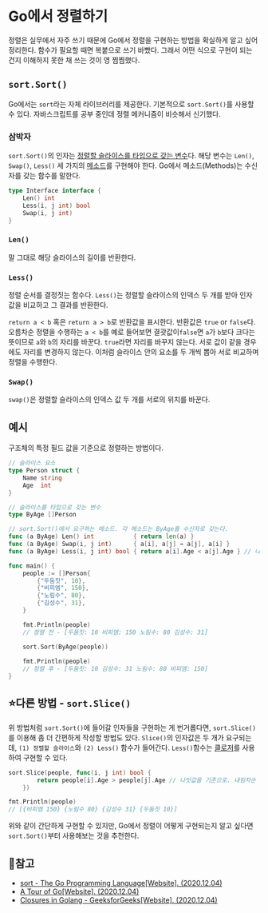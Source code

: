 # Go에서 정렬하기

정렬은 실무에서 자주 쓰기 때문에 Go에서 정렬을 구현하는 방법을 확실하게 알고 싶어 정리한다. 함수가 필요할 때면 복붙으로 쓰기 바빴다. 그래서 어떤 식으로 구현이 되는 건지 이해하지 못한 채 쓰는 것이 영 찜찜했다.



## `sort.Sort()` 

Go에서는 `sort`라는 자체 라이브러리를 제공한다. 기본적으로 `sort.Sort()`를 사용할 수 있다. 자바스크립트를 공부 중인데 정렬 메커니즘이 비슷해서 신기했다.



### 삼박자

`sort.Sort()`의 인자는 <u>정렬할 슬라이스를 타입으로 갖는 변수</u>다. 해당 변수는 `Len()`, `Swap()`, `Less()` 세 가지의 [메소드](https://tour.golang.org/methods/1)를 구현해야 한다. Go에서 메소드(Methods)는 수신자를 갖는 함수를 말한다.

```go
type Interface interface {
	Len() int
	Less(i, j int) bool
	Swap(i, j int)
}
```

### `Len()`

말 그대로 해당 슬라이스의 길이를 반환한다.

### `Less()`

정렬 순서를 결정짓는 함수다. `Less()`는 정렬할 슬라이스의 인덱스  두 개를 받아 인자 값을 비교하고 그 결과를 반환한다. 

  `return a < b` 혹은 `return a > b`로 반환값을 표시한다. 반환값은 `true` or `false`다. 오름차순 정렬을 수행하는 `a < b`를 예로 들어보면 결괏값이`false`면 `a`가 `b`보다 크다는 뜻이므로 `a`와 `b`의 자리를 바꾼다. `true`라면 자리를 바꾸지 않는다. 서로 값이 같을 경우에도 자리를 변경하지 않는다. 이처럼 슬라이스 안의 요소를 두 개씩 뽑아 서로 비교하며 정렬을 수행한다.

### `Swap()`

 `swap()`은 정렬할 슬라이스의 인덱스 값 두 개를 서로의 위치를 바꾼다.



## 예시

구조체의 특정 필드 값을 기준으로 정렬하는 방법이다.

```go
// 슬라이스 요소
type Person struct {
	Name string
	Age  int
}

// 슬라이스를 타입으로 갖는 변수
type ByAge []Person

// sort.Sort()에서 요구하는 메소드. 각 메소드는 ByAge를 수신자로 갖는다.
func (a ByAge) Len() int           { return len(a) }
func (a ByAge) Swap(i, j int)      { a[i], a[j] = a[j], a[i] }
func (a ByAge) Less(i, j int) bool { return a[i].Age < a[j].Age } // 나잇값을 기준으로. 오름차순.

func main() {
	people := []Person{
		{"두둠칫", 10},
		{"비피엠", 150},
		{"노림수", 80},
		{"김성수", 31},
	}

	fmt.Println(people)
	// 정렬 전 - [두둠칫: 10 비피엠: 150 노림수: 80 김성수: 31]

	sort.Sort(ByAge(people))
	
	fmt.Println(people)
	// 정렬 후 - [두둠칫: 10 김성수: 31 노림수: 80 비피엠: 150]
}
```



## ⭐다른 방법 - `sort.Slice()`

위 방법처럼 `sort.Sort()`에 들어갈 인자들을 구현하는 게 번거롭다면, `sort.Slice()`를 이용해 좀 더 간편하게 작성할 방법도 있다. `Slice()`의 인자값은 두 개가 요구되는데,  `(1) 정렬할 슬라이스`와 `(2) Less()` 함수가 들어간다. `Less()`함수는 [클로저](https://www.geeksforgeeks.org/closures-in-golang/#:~:text=Go%20language%20provides%20a%20special,outside%20of%20the%20function%20itself.)를 사용하여 구현할 수 있다.

```go
sort.Slice(people, func(i, j int) bool {
		return people[i].Age > people[j].Age // 나잇값을 기준으로. 내림차순
	})

fmt.Println(people)
// [{비피엠 150} {노림수 80} {김성수 31} {두둠칫 10}]
```

위와 같이 간단하게 구현할 수 있지만, Go에서 정렬이 어떻게 구현되는지 알고 싶다면 `sort.Sort()`부터 사용해보는 것을 추천한다.



## 📜참고

- [sort - The Go Programming Language[Website]. (2020.12.04)](https://golang.org/pkg/sort/)
- [A Tour of Go[Website]. (2020.12.04)](https://tour.golang.org/methods/1)
- [Closures in Golang - GeeksforGeeks[Website]. (2020.12.04)](https://www.geeksforgeeks.org/closures-in-golang/#:~:text=Go%20language%20provides%20a%20special,outside%20of%20the%20function%20itself.)


